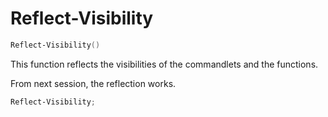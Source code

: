 # Reflect-Visibility
``` powershell
Reflect-Visibility()
```
This function reflects the visibilities of the commandlets and the functions.  

From next session, the reflection works.

``` powershell
Reflect-Visibility;
```
